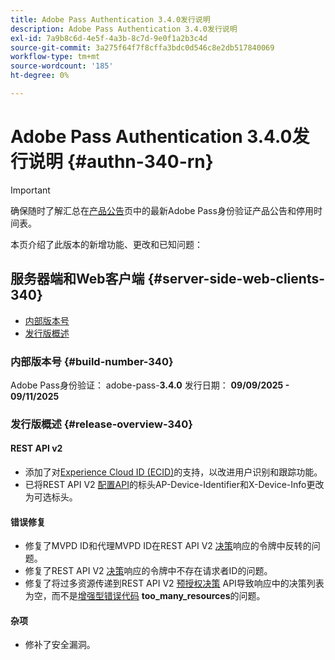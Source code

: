 ```yaml
---
title: Adobe Pass Authentication 3.4.0发行说明
description: Adobe Pass Authentication 3.4.0发行说明
exl-id: 7a9b8c6d-4e5f-4a3b-8c7d-9e0f1a2b3c4d
source-git-commit: 3a275f64f7f8cffa3bdc0d546c8e2db517840069
workflow-type: tm+mt
source-wordcount: '185'
ht-degree: 0%

---
```


# Adobe Pass Authentication 3.4.0发行说明 {#authn-340-rn}

>[!IMPORTANT]
>
> 确保随时了解汇总在[产品公告](/help/authentication/product-announcements.md)页中的最新Adobe Pass身份验证产品公告和停用时间表。

本页介绍了此版本的新增功能、更改和已知问题：

## 服务器端和Web客户端 {#server-side-web-clients-340}

* [内部版本号](#build-number-340)
* [发行版概述](#release-overview-340)

### 内部版本号 {#build-number-340}

Adobe Pass身份验证： adobe-pass-**3.4.0**
发行日期： **09/09/2025 - 09/11/2025**

### 发行版概述 {#release-overview-340}

#### REST API v2

* 添加了对[Experience Cloud ID (ECID)](/help/authentication/integration-guide-programmers/rest-apis/rest-api-v2/appendix/headers/rest-api-v2-appendix-headers-ap-visitor-identifier.md)的支持，以改进用户识别和跟踪功能。
* 已将REST API V2 [配置API](/help/authentication/integration-guide-programmers/rest-apis/rest-api-v2/apis/configuration-apis/rest-api-v2-configuration-apis-retrieve-configuration-for-specific-service-provider.md)的标头AP-Device-Identifier和X-Device-Info更改为可选标头。

#### 错误修复

* 修复了MVPD ID和代理MVPD ID在REST API V2 [决策](/help/authentication/integration-guide-programmers/rest-apis/rest-api-v2/apis/decisions-apis/rest-api-v2-decisions-apis-retrieve-authorization-decisions-using-specific-mvpd.md)响应的令牌中反转的问题。
* 修复了REST API V2 [决策](/help/authentication/integration-guide-programmers/rest-apis/rest-api-v2/apis/decisions-apis/rest-api-v2-decisions-apis-retrieve-authorization-decisions-using-specific-mvpd.md)响应的令牌中不存在请求者ID的问题。
* 修复了将过多资源传递到REST API V2 [预授权决策](/help/authentication/integration-guide-programmers/rest-apis/rest-api-v2/apis/decisions-apis/rest-api-v2-decisions-apis-retrieve-preauthorization-decisions-using-specific-mvpd.md) API导致响应中的决策列表为空，而不是[增强型错误代码](/help/authentication/integration-guide-programmers/features-standard/error-reporting/enhanced-error-codes.md) **too_many_resources**&#x200B;的问题。

#### 杂项

* 修补了安全漏洞。